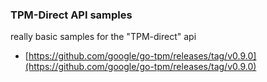 ### TPM-Direct API samples

really basic samples for the "TPM-direct" api

- [https://github.com/google/go-tpm/releases/tag/v0.9.0](https://github.com/google/go-tpm/releases/tag/v0.9.0)